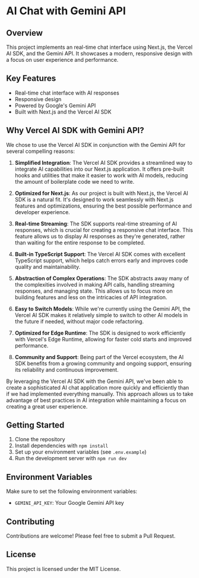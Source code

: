 #  AI Chat with Gemini API

## Overview

This project implements an real-time chat interface using Next.js, the Vercel AI SDK, and the Gemini API. It showcases a modern, responsive design with a focus on user experience and performance.

## Key Features

- Real-time chat interface with AI responses
- Responsive design
- Powered by Google's Gemini API
- Built with Next.js and the Vercel AI SDK

## Why Vercel AI SDK with Gemini API?

We chose to use the Vercel AI SDK in conjunction with the Gemini API for several compelling reasons:

1. **Simplified Integration**: The Vercel AI SDK provides a streamlined way to integrate AI capabilities into our Next.js application. It offers pre-built hooks and utilities that make it easier to work with AI models, reducing the amount of boilerplate code we need to write.

2. **Optimized for Next.js**: As our project is built with Next.js, the Vercel AI SDK is a natural fit. It's designed to work seamlessly with Next.js features and optimizations, ensuring the best possible performance and developer experience.

3. **Real-time Streaming**: The SDK supports real-time streaming of AI responses, which is crucial for creating a responsive chat interface. This feature allows us to display AI responses as they're generated, rather than waiting for the entire response to be completed.

4. **Built-in TypeScript Support**: The Vercel AI SDK comes with excellent TypeScript support, which helps catch errors early and improves code quality and maintainability.

5. **Abstraction of Complex Operations**: The SDK abstracts away many of the complexities involved in making API calls, handling streaming responses, and managing state. This allows us to focus more on building features and less on the intricacies of API integration.

6. **Easy to Switch Models**: While we're currently using the Gemini API, the Vercel AI SDK makes it relatively simple to switch to other AI models in the future if needed, without major code refactoring.

7. **Optimized for Edge Runtime**: The SDK is designed to work efficiently with Vercel's Edge Runtime, allowing for faster cold starts and improved performance.

8. **Community and Support**: Being part of the Vercel ecosystem, the AI SDK benefits from a growing community and ongoing support, ensuring its reliability and continuous improvement.

By leveraging the Vercel AI SDK with the Gemini API, we've been able to create a sophisticated AI chat application more quickly and efficiently than if we had implemented everything manually. This approach allows us to take advantage of best practices in AI integration while maintaining a focus on creating a great user experience.

## Getting Started

1. Clone the repository
2. Install dependencies with `npm install`
3. Set up your environment variables (see `.env.example`)
4. Run the development server with `npm run dev`

## Environment Variables

Make sure to set the following environment variables:

- `GEMINI_API_KEY`: Your Google Gemini API key

## Contributing

Contributions are welcome! Please feel free to submit a Pull Request.

## License

This project is licensed under the MIT License.

